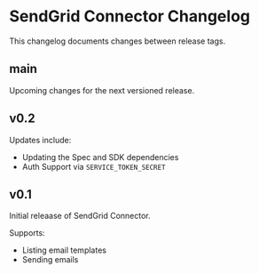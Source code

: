 # SendGrid Connector Changelog

This changelog documents changes between release tags.


## main

Upcoming changes for the next versioned release.


## v0.2

Updates include:

* Updating the Spec and SDK dependencies
* Auth Support via `SERVICE_TOKEN_SECRET`


## v0.1

Initial releaase of SendGrid Connector.

Supports:

* Listing email templates
* Sending emails
